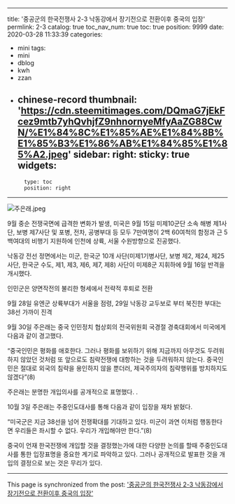 
---
title: '중공군의 한국전쟁사 2-3 낙동강에서 장기전으로 전환이후 중국의 입장'
permlink: 2-3
catalog: true
toc_nav_num: true
toc: true
position: 9999
date: 2020-03-28 11:33:39
categories:
- mini
tags:
- mini
- dblog
- kwh
- zzan
- chinese-record
thumbnail: 'https://cdn.steemitimages.com/DQmaG7jEkFcez9mtb7yhQvhjfZ9nhnornyeMfyAaZG88CwN/%E1%84%8C%E1%85%AE%E1%84%8B%E1%85%B3%E1%86%AB%E1%84%85%E1%85%A2.jpeg'
sidebar:
    right:
        sticky: true
widgets:
    -
        type: toc
        position: right
---


![주은래.jpeg](https://cdn.steemitimages.com/DQmaG7jEkFcez9mtb7yhQvhjfZ9nhnornyeMfyAaZG88CwN/%E1%84%8C%E1%85%AE%E1%84%8B%E1%85%B3%E1%86%AB%E1%84%85%E1%85%A2.jpeg)

9월 중순 전쟁국면에 급격한 변화가 발생, 미국은 9월 15일 미제10군단 소속 해병 제1사단, 보병 제7사단 및 포병, 전차, 공병부대 등 모두 7만여명이 2백 60여척의 함정과 근 5백여대의 비행기 지원하에 인천에 상륙, 서울 수원방향으로 진공했다. 

낙동강 전선 정면에서는 미군, 한국군 10개 사단(미제1기병사단, 보병 제2, 제24, 제25사단, 한국군 수도, 제1, 제3, 제6, 제7, 제8) 사단이 미제8군 지휘하에 9월 16일 반격을 개시했다. 

인민군은 양면작전의 불리한 형세에서 전략적 후퇴로 전환

9월 28일 유엔군 상륙부대가 서울을 점령, 29일 낙동강 교두보로 부터 북진한 부대는 38선 가까이 진격

9월 30일 주은래는 중국 인민정치 협상회의 전국위원회 국경절 경축대회에서 미국에게 다음과 같이 경고했다.

“중국인민은 평화를 애호한다. 그러나 평화를 보위하기 위해 지금까지 아무것도 두려워하지 않았던 것처럼 또 앞으로도 침략전쟁에 대항하는 것을 두려워하지 않는다. 중국인민은 절대로 외국의 침략을 용인하지 않을 뿐더러, 제국주의자의 침략행위를 방치하지도 않겠다”(8) 

주은래는 분명한 개입의사를 공개적으로 표명했다. .

10월 3일 주은래는 주중인도대사를 통해 다음과 같이 입장을 재차 밝혔다. 

“미국군은 지금 38선을 넘어 전쟁확대를 기대하고 있다. 미군이 과연 이처럼 행동한다면 우리들은 좌시할 수 없다. 우리가 개입해야만 한다.”(8)

중국이 언재 한국전쟁에 개입할 것을 결정했는가에 대한 다양한 논의를 할때 주중인도대사를 통한 입장표명을 중요한 계기로 파악하고 있다. 그러나 공개적으로 발표한 것을 개입의 결정으로 보는 것은 무리가 있다.

- - -

This page is synchronized from the post: ['중공군의 한국전쟁사 2-3 낙동강에서 장기전으로 전환이후 중국의 입장'](https://steemit.com/@wisdomandjustice/2-3)
